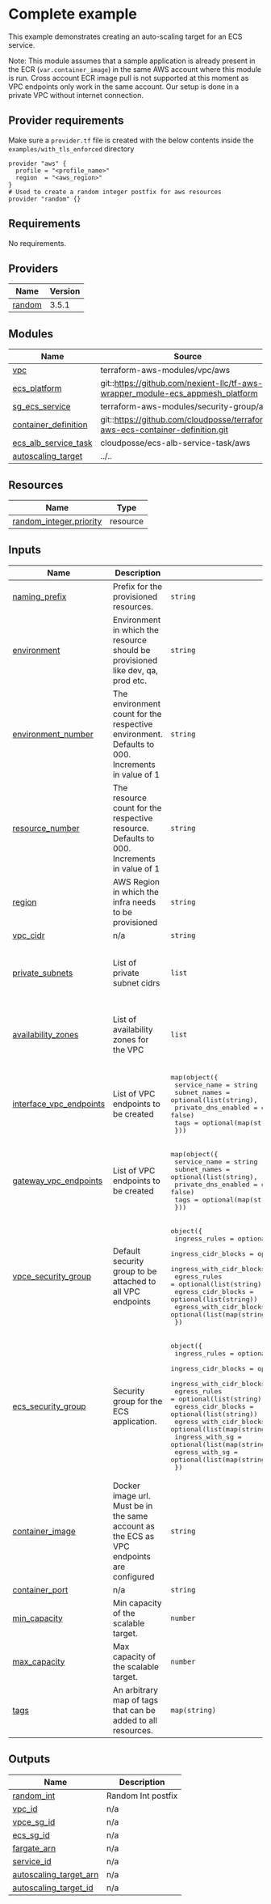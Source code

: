 # Complete example
This example demonstrates creating an auto-scaling target for an ECS service.

Note: This module assumes that a sample application is already present in the ECR (`var.container_image`) in the same AWS account where this module is run. Cross account ECR image pull is not supported at this moment as VPC endpoints only work in the same account. Our setup is done in a private VPC without internet connection.

## Provider requirements
Make sure a `provider.tf` file is created with the below contents inside the `examples/with_tls_enforced` directory
```shell
provider "aws" {
  profile = "<profile_name>"
  region  = "<aws_region>"
}
# Used to create a random integer postfix for aws resources
provider "random" {}
```

<!-- BEGINNING OF PRE-COMMIT-TERRAFORM DOCS HOOK -->
## Requirements

No requirements.

## Providers

| Name | Version |
|------|---------|
| <a name="provider_random"></a> [random](#provider\_random) | 3.5.1 |

## Modules

| Name | Source | Version |
|------|--------|---------|
| <a name="module_vpc"></a> [vpc](#module\_vpc) | terraform-aws-modules/vpc/aws | 5.0.0 |
| <a name="module_ecs_platform"></a> [ecs\_platform](#module\_ecs\_platform) | git::https://github.com/nexient-llc/tf-aws-wrapper_module-ecs_appmesh_platform | 0.1.0 |
| <a name="module_sg_ecs_service"></a> [sg\_ecs\_service](#module\_sg\_ecs\_service) | terraform-aws-modules/security-group/aws | ~> 4.17.1 |
| <a name="module_container_definition"></a> [container\_definition](#module\_container\_definition) | git::https://github.com/cloudposse/terraform-aws-ecs-container-definition.git | tags/0.59.0 |
| <a name="module_ecs_alb_service_task"></a> [ecs\_alb\_service\_task](#module\_ecs\_alb\_service\_task) | cloudposse/ecs-alb-service-task/aws | ~> 0.69.0 |
| <a name="module_autoscaling_target"></a> [autoscaling\_target](#module\_autoscaling\_target) | ../.. | n/a |

## Resources

| Name | Type |
|------|------|
| [random_integer.priority](https://registry.terraform.io/providers/hashicorp/random/latest/docs/resources/integer) | resource |

## Inputs

| Name | Description | Type | Default | Required |
|------|-------------|------|---------|:--------:|
| <a name="input_naming_prefix"></a> [naming\_prefix](#input\_naming\_prefix) | Prefix for the provisioned resources. | `string` | `"example"` | no |
| <a name="input_environment"></a> [environment](#input\_environment) | Environment in which the resource should be provisioned like dev, qa, prod etc. | `string` | `"dev"` | no |
| <a name="input_environment_number"></a> [environment\_number](#input\_environment\_number) | The environment count for the respective environment. Defaults to 000. Increments in value of 1 | `string` | `"000"` | no |
| <a name="input_resource_number"></a> [resource\_number](#input\_resource\_number) | The resource count for the respective resource. Defaults to 000. Increments in value of 1 | `string` | `"000"` | no |
| <a name="input_region"></a> [region](#input\_region) | AWS Region in which the infra needs to be provisioned | `string` | `"us-east-2"` | no |
| <a name="input_vpc_cidr"></a> [vpc\_cidr](#input\_vpc\_cidr) | n/a | `string` | `"10.1.0.0/16"` | no |
| <a name="input_private_subnets"></a> [private\_subnets](#input\_private\_subnets) | List of private subnet cidrs | `list` | <pre>[<br>  "10.1.1.0/24",<br>  "10.1.2.0/24",<br>  "10.1.3.0/24"<br>]</pre> | no |
| <a name="input_availability_zones"></a> [availability\_zones](#input\_availability\_zones) | List of availability zones for the VPC | `list` | <pre>[<br>  "us-east-2a",<br>  "us-east-2b",<br>  "us-east-2c"<br>]</pre> | no |
| <a name="input_interface_vpc_endpoints"></a> [interface\_vpc\_endpoints](#input\_interface\_vpc\_endpoints) | List of VPC endpoints to be created | <pre>map(object({<br>    service_name        = string<br>    subnet_names        = optional(list(string), [])<br>    private_dns_enabled = optional(bool, false)<br>    tags                = optional(map(string), {})<br>  }))</pre> | `{}` | no |
| <a name="input_gateway_vpc_endpoints"></a> [gateway\_vpc\_endpoints](#input\_gateway\_vpc\_endpoints) | List of VPC endpoints to be created | <pre>map(object({<br>    service_name        = string<br>    subnet_names        = optional(list(string), [])<br>    private_dns_enabled = optional(bool, false)<br>    tags                = optional(map(string), {})<br>  }))</pre> | `{}` | no |
| <a name="input_vpce_security_group"></a> [vpce\_security\_group](#input\_vpce\_security\_group) | Default security group to be attached to all VPC endpoints | <pre>object({<br>    ingress_rules            = optional(list(string))<br>    ingress_cidr_blocks      = optional(list(string))<br>    ingress_with_cidr_blocks = optional(list(map(string)))<br>    egress_rules             = optional(list(string))<br>    egress_cidr_blocks       = optional(list(string))<br>    egress_with_cidr_blocks  = optional(list(map(string)))<br>  })</pre> | `null` | no |
| <a name="input_ecs_security_group"></a> [ecs\_security\_group](#input\_ecs\_security\_group) | Security group for the  ECS application. | <pre>object({<br>    ingress_rules            = optional(list(string))<br>    ingress_cidr_blocks      = optional(list(string))<br>    ingress_with_cidr_blocks = optional(list(map(string)))<br>    egress_rules             = optional(list(string))<br>    egress_cidr_blocks       = optional(list(string))<br>    egress_with_cidr_blocks  = optional(list(map(string)))<br>    ingress_with_sg          = optional(list(map(string)))<br>    egress_with_sg           = optional(list(map(string)))<br>  })</pre> | `null` | no |
| <a name="input_container_image"></a> [container\_image](#input\_container\_image) | Docker image url. Must be in the same account as the ECS as VPC endpoints are configured | `string` | n/a | yes |
| <a name="input_container_port"></a> [container\_port](#input\_container\_port) | n/a | `string` | n/a | yes |
| <a name="input_min_capacity"></a> [min\_capacity](#input\_min\_capacity) | Min capacity of the scalable target. | `number` | n/a | yes |
| <a name="input_max_capacity"></a> [max\_capacity](#input\_max\_capacity) | Max capacity of the scalable target. | `number` | n/a | yes |
| <a name="input_tags"></a> [tags](#input\_tags) | An arbitrary map of tags that can be added to all resources. | `map(string)` | `{}` | no |

## Outputs

| Name | Description |
|------|-------------|
| <a name="output_random_int"></a> [random\_int](#output\_random\_int) | Random Int postfix |
| <a name="output_vpc_id"></a> [vpc\_id](#output\_vpc\_id) | n/a |
| <a name="output_vpce_sg_id"></a> [vpce\_sg\_id](#output\_vpce\_sg\_id) | n/a |
| <a name="output_ecs_sg_id"></a> [ecs\_sg\_id](#output\_ecs\_sg\_id) | n/a |
| <a name="output_fargate_arn"></a> [fargate\_arn](#output\_fargate\_arn) | n/a |
| <a name="output_service_id"></a> [service\_id](#output\_service\_id) | n/a |
| <a name="output_autoscaling_target_arn"></a> [autoscaling\_target\_arn](#output\_autoscaling\_target\_arn) | n/a |
| <a name="output_autoscaling_target_id"></a> [autoscaling\_target\_id](#output\_autoscaling\_target\_id) | n/a |
<!-- END OF PRE-COMMIT-TERRAFORM DOCS HOOK -->
